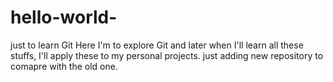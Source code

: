 # hello-world-
just to learn Git
Here I'm to explore Git and later when I'll learn all these stuffs, I'll apply these to my personal projects. 
just adding new repository to comapre with the old one.

